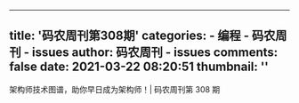 
---
title: '码农周刊第308期'
categories: 
    - 编程
    - 码农周刊 - issues
author: 码农周刊 - issues
comments: false
date: 2021-03-22 08:20:51
thumbnail: ''
---

<div>   
架构师技术图谱，助你早日成为架构师！| 码农周刊第 308 期  
</div>
            